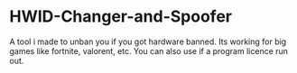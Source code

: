 # HWID-Changer-and-Spoofer
A tool i made to unban you if you got hardware banned. Its working for big games like fortnite, valorent, etc. You can also use if a program licence run out.
